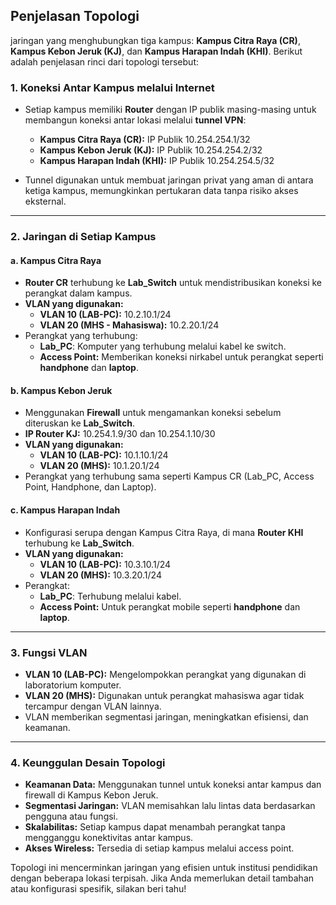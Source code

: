 ## Penjelasan Topologi

jaringan yang menghubungkan tiga kampus: **Kampus Citra Raya (CR)**, **Kampus Kebon Jeruk (KJ)**, dan **Kampus Harapan Indah (KHI)**. Berikut adalah penjelasan rinci dari topologi tersebut:

### 1. **Koneksi Antar Kampus melalui Internet**
   - Setiap kampus memiliki **Router** dengan IP publik masing-masing untuk membangun koneksi antar lokasi melalui **tunnel VPN**:
     - **Kampus Citra Raya (CR):** IP Publik 10.254.254.1/32
     - **Kampus Kebon Jeruk (KJ):** IP Publik 10.254.254.2/32
     - **Kampus Harapan Indah (KHI):** IP Publik 10.254.254.5/32

   - Tunnel digunakan untuk membuat jaringan privat yang aman di antara ketiga kampus, memungkinkan pertukaran data tanpa risiko akses eksternal.

---

### 2. **Jaringan di Setiap Kampus**
   #### a. **Kampus Citra Raya**
   - **Router CR** terhubung ke **Lab_Switch** untuk mendistribusikan koneksi ke perangkat dalam kampus.
   - **VLAN yang digunakan:**
     - **VLAN 10 (LAB-PC):** 10.2.10.1/24
     - **VLAN 20 (MHS - Mahasiswa):** 10.2.20.1/24
   - Perangkat yang terhubung:
     - **Lab_PC**: Komputer yang terhubung melalui kabel ke switch.
     - **Access Point:** Memberikan koneksi nirkabel untuk perangkat seperti **handphone** dan **laptop**.

   #### b. **Kampus Kebon Jeruk**
   - Menggunakan **Firewall** untuk mengamankan koneksi sebelum diteruskan ke **Lab_Switch**.
   - **IP Router KJ:** 10.254.1.9/30 dan 10.254.1.10/30
   - **VLAN yang digunakan:**
     - **VLAN 10 (LAB-PC):** 10.1.10.1/24
     - **VLAN 20 (MHS):** 10.1.20.1/24
   - Perangkat yang terhubung sama seperti Kampus CR (Lab_PC, Access Point, Handphone, dan Laptop).

   #### c. **Kampus Harapan Indah**
   - Konfigurasi serupa dengan Kampus Citra Raya, di mana **Router KHI** terhubung ke **Lab_Switch**.
   - **VLAN yang digunakan:**
     - **VLAN 10 (LAB-PC):** 10.3.10.1/24
     - **VLAN 20 (MHS):** 10.3.20.1/24
   - Perangkat:
     - **Lab_PC**: Terhubung melalui kabel.
     - **Access Point:** Untuk perangkat mobile seperti **handphone** dan **laptop**.

---

### 3. **Fungsi VLAN**
   - **VLAN 10 (LAB-PC):** Mengelompokkan perangkat yang digunakan di laboratorium komputer.
   - **VLAN 20 (MHS):** Digunakan untuk perangkat mahasiswa agar tidak tercampur dengan VLAN lainnya.
   - VLAN memberikan segmentasi jaringan, meningkatkan efisiensi, dan keamanan.

---

### 4. **Keunggulan Desain Topologi**
   - **Keamanan Data:** Menggunakan tunnel untuk koneksi antar kampus dan firewall di Kampus Kebon Jeruk.
   - **Segmentasi Jaringan:** VLAN memisahkan lalu lintas data berdasarkan pengguna atau fungsi.
   - **Skalabilitas:** Setiap kampus dapat menambah perangkat tanpa mengganggu konektivitas antar kampus.
   - **Akses Wireless:** Tersedia di setiap kampus melalui access point.

Topologi ini mencerminkan jaringan yang efisien untuk institusi pendidikan dengan beberapa lokasi terpisah. Jika Anda memerlukan detail tambahan atau konfigurasi spesifik, silakan beri tahu!

